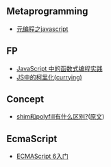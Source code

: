 ## Metaprogramming
- [元编程之javascript](http://www.cnblogs.com/liuyanlong/archive/2013/05/27/3102161.html)

## FP
- [JavaScript 中的函数式编程实践](http://www.ibm.com/developerworks/cn/web/1006_qiujt_jsfunctional/)
- [JS中的柯里化(currying)](http://www.zhangxinxu.com/wordpress/2013/02/js-currying/)

## Concept
- [shim和polyfill有什么区别?](http://www.cnblogs.com/ziyunfei/archive/2012/09/17/2688829.html)([原文](http://www.2ality.com/2011/12/shim-vs-polyfill.html))

## EcmaScript
- [ECMAScript 6入门](http://es6.ruanyifeng.com/)